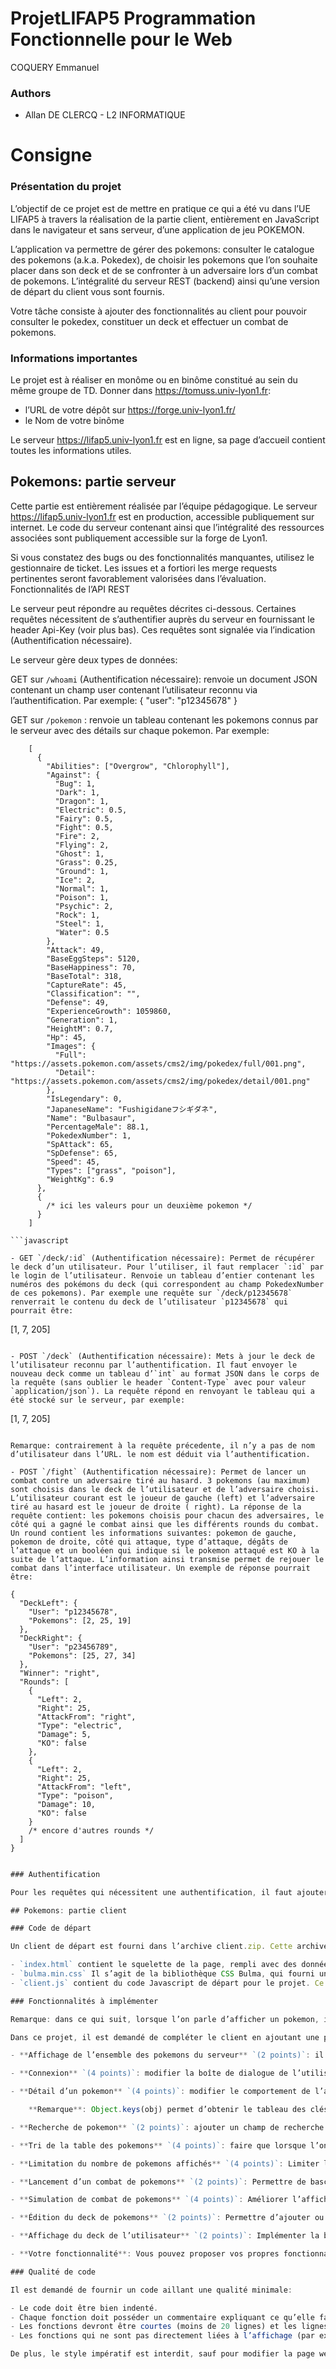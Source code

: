 # ProjetLIFAP5 Programmation Fonctionnelle pour le Web

COQUERY Emmanuel 

### Authors

- Allan DE CLERCQ - L2 INFORMATIQUE

# Consigne

### Présentation du projet

L’objectif de ce projet est de mettre en pratique ce qui a été vu dans l’UE LIFAP5 à travers la réalisation de la partie client, entièrement en JavaScript dans le navigateur et sans serveur, d’une application de jeu POKEMON.

L’application va permettre de gérer des pokemons: consulter le catalogue des pokemons (a.k.a. Pokedex), de choisir les pokemons que l’on souhaite placer dans son deck et de se confronter à un adversaire lors d’un combat de pokemons. L’intégralité du serveur REST (backend) ainsi qu’une version de départ du client vous sont fournis.

Votre tâche consiste à ajouter des fonctionnalités au client pour pouvoir consulter le pokedex, constituer un deck et effectuer un combat de pokemons.

### Informations importantes

Le projet est à réaliser en monôme ou en binôme constitué au sein du même groupe de TD. Donner dans https://tomuss.univ-lyon1.fr:
- l’URL de votre dépôt sur https://forge.univ-lyon1.fr/
- le Nom de votre binôme

Le serveur https://lifap5.univ-lyon1.fr est en ligne, sa page d’accueil contient toutes les informations utiles.

## Pokemons: partie serveur

Cette partie est entièrement réalisée par l’équipe pédagogique. Le serveur https://lifap5.univ-lyon1.fr est en production, accessible publiquement sur internet. Le code du serveur contenant ainsi que l’intégralité des ressources associées sont publiquement accessible sur la forge de Lyon1.

Si vous constatez des bugs ou des fonctionnalités manquantes, utilisez le gestionnaire de ticket. Les issues et a fortiori les merge requests pertinentes seront favorablement valorisées dans l’évaluation.
Fonctionnalités de l’API REST

Le serveur peut répondre au requêtes décrites ci-dessous. Certaines requêtes nécessitent de s’authentifier auprès du serveur en fournissant le header Api-Key (voir plus bas). Ces requêtes sont signalée via l’indication (Authentification nécessaire).

Le serveur gère deux types de données:

GET sur `/whoami` (Authentification nécessaire): renvoie un document JSON contenant un champ user contenant l’utilisateur reconnu via l’authentification. Par exemple:
	{ "user": "p12345678" }

GET sur `/pokemon` : renvoie un tableau contenant les pokemons connus par le serveur avec des détails sur chaque pokemon. Par exemple:
```
    [
      {
        "Abilities": ["Overgrow", "Chlorophyll"],
        "Against": {
          "Bug": 1,
          "Dark": 1,
          "Dragon": 1,
          "Electric": 0.5,
          "Fairy": 0.5,
          "Fight": 0.5,
          "Fire": 2,
          "Flying": 2,
          "Ghost": 1,
          "Grass": 0.25,
          "Ground": 1,
          "Ice": 2,
          "Normal": 1,
          "Poison": 1,
          "Psychic": 2,
          "Rock": 1,
          "Steel": 1,
          "Water": 0.5
        },
        "Attack": 49,
        "BaseEggSteps": 5120,
        "BaseHappiness": 70,
        "BaseTotal": 318,
        "CaptureRate": 45,
        "Classification": "",
        "Defense": 49,
        "ExperienceGrowth": 1059860,
        "Generation": 1,
        "HeightM": 0.7,
        "Hp": 45,
        "Images": {
          "Full": "https://assets.pokemon.com/assets/cms2/img/pokedex/full/001.png",
          "Detail": "https://assets.pokemon.com/assets/cms2/img/pokedex/detail/001.png"
        },
        "IsLegendary": 0,
        "JapaneseName": "Fushigidaneフシギダネ",
        "Name": "Bulbasaur",
        "PercentageMale": 88.1,
        "PokedexNumber": 1,
        "SpAttack": 65,
        "SpDefense": 65,
        "Speed": 45,
        "Types": ["grass", "poison"],
        "WeightKg": 6.9
      },
      {
        /* ici les valeurs pour un deuxième pokemon */
      }
    ]

```javascript

- GET `/deck/:id` (Authentification nécessaire): Permet de récupérer le deck d’un utilisateur. Pour l’utiliser, il faut remplacer `:id` par le login de l’utilisateur. Renvoie un tableau d’entier contenant les numéros des pokémons du deck (qui correspondent au champ PokedexNumber de ces pokemons). Par exemple une requête sur `/deck/p12345678` renverrait le contenu du deck de l’utilisateur `p12345678` qui pourrait être:

```
[1, 7, 205]
```

- POST `/deck` (Authentification nécessaire): Mets à jour le deck de l’utilisateur reconnu par l’authentification. Il faut envoyer le nouveau deck comme un tableau d’`int` au format JSON dans le corps de la requête (sans oublier le header `Content-Type` avec pour valeur `application/json`). La requête répond en renvoyant le tableau qui a été stocké sur le serveur, par exemple:

```
[1, 7, 205]
```

Remarque: contrairement à la requête précedente, il n’y a pas de nom d’utilisateur dans l’URL. le nom est déduit via l’authentification.

- POST `/fight` (Authentification nécessaire): Permet de lancer un combat contre un adversaire tiré au hasard. 3 pokemons (au maximum) sont choisis dans le deck de l’utilisateur et de l’adversaire choisi. L’utilisateur courant est le joueur de gauche (left) et l’adversaire tiré au hasard est le joueur de droite ( right). La réponse de la requête contient: les pokemons choisis pour chacun des adversaires, le côté qui a gagné le combat ainsi que les différents rounds du combat. Un round contient les informations suivantes: pokemon de gauche, pokemon de droite, côté qui attaque, type d’attaque, dégâts de l’attaque et un booléen qui indique si le pokemon attaqué est KO à la suite de l’attaque. L’information ainsi transmise permet de rejouer le combat dans l’interface utilisateur. Un exemple de réponse pourrait être:

```
    {
      "DeckLeft": {
        "User": "p12345678",
        "Pokemons": [2, 25, 19]
      },
      "DeckRight": {
        "User": "p23456789",
        "Pokemons": [25, 27, 34]
      },
      "Winner": "right",
      "Rounds": [
        {
          "Left": 2,
          "Right": 25,
          "AttackFrom": "right",
          "Type": "electric",
          "Damage": 5,
          "KO": false
        },
        {
          "Left": 2,
          "Right": 25,
          "AttackFrom": "left",
          "Type": "poison",
          "Damage": 10,
          "KO": false
        }
        /* encore d'autres rounds */
      ]
    }
    
```javascript

### Authentification

Pour les requêtes qui nécessitent une authentification, il faut ajouter un header `Api-Key` dont la valeur est une clé d’API. Chaque étudiant dispose d’une clé d’API indiquée dans tomuss. En cas de clé erronée, la réponse du serveur aura un statut `401`.

## Pokemons: partie client

### Code de départ

Un client de départ est fourni dans l’archive client.zip. Cette archive comprend trois fichiers:

- `index.html` contient le squelette de la page, rempli avec des données fictives. Cela permet d’avoir une idée de ce à quoi pourra ressembler l’application une fois que l’on utilisera les données du serveur.
- `bulma.min.css` Il s’agit de la bibliothèque CSS Bulma, qui fourni un ensemble de styles CSS fournissant un ensemble de composants simples. Cette bibliothèque n’inclus pas de Javascript, il faudra donc coder les interactions utilisateur de votre côté. Ce fichier est chargé par `index.html`.
- `client.js` contient du code Javascript de départ pour le projet. Ce code comprend l’affichage d’une boîte de dialogue “Utilisateur” et l’affichage de l’utilisateur correspondant à la clé d’API de la constante apiKey. Chacune de ces fonctionnalités correspond à autant d’exemples dont vous pourrez vous inspirer.

### Fonctionnalités à implémenter

Remarque: dans ce qui suit, lorsque l’on parle d’afficher un pokemon, il faut au minimum afficher son nom ou son image. Le numéro du pokemon ne suffit pas.

Dans ce projet, il est demandé de compléter le client en ajoutant une partie fonctionnalités suivantes:

- **Affichage de l’ensemble des pokemons du serveur** `(2 points)`: il s’agit de remplacer les données de la table des pokemons par les données issues du serveur lifap5 (GET /pokemon, voir ci-dessus).

- **Connexion** `(4 points)`: modifier la boîte de dialogue de l’utilisateur de façon à pouvoir saisir une clé d’API dans un champ de type password, puis permettre de vérifier que cette clé fonctionne en utilisant la route /whoami (comme dans le code fourni, la différence est que le code fourni utilise la clé déclarée en constante). Changer l’affichage du bouton de façon à afficher Connexion si la clé d’API n’est pas valable (y compris si elle est vide). Changer également cet affichage pour afficher le login de l’utilisateur et un bouton “Déconnexion” à la place du bouton connexion si la clé d’API est valide.

- **Détail d’un pokemon** `(4 points)`: modifier le comportement de l’application de telle manière que lorsque l’on clique sur un pokemon dans la table des pokemons, les détails de ce pokemon soient affichés sur le côté. On affichera en particulier les types d’attaque pour lesquels ce pokemon est résistant (valeur inférieure à 1 dans le dictionnaire Against) ou faible (valeur supérieure à 1 dans le dictionnaire Against). Si elle est affichée dans la table des pokemons, la ligne correspondant au pokemon détaillé sera mise en surbrillance.

	**Remarque**: Object.keys(obj) permet d’obtenir le tableau des clés du dictionnaire obj, cf doc.

- **Recherche de pokemon** `(2 points)`: ajouter un champ de recherche qui permettra de chercher des pokemons en fonction de leur nom. Lorsque du texte est présent dans ce champ, on affichera que les pokemons dont le nom contient la valeur saisie.

- **Tri de la table des pokemons** `(4 points)`: faire que lorsque l’on clique sur un titre d’une colonne dans la table des pokemons, cette dernière soit triée selon cette colonne. Si la colonne cliquée est déjà utilisée pour déterminer l’ordre des lignes de la table, le clic inversera cet ordre. On ajoutera un symbole ou une icône dans le titre de colonne pour indiquer la colonne utilisée pour le tri ainsi que le sens du tri.

- **Limitation du nombre de pokemons affichés** `(4 points)`: Limiter l’affichage des pokemons aux 10 premiers pokemons. Ajouter un bouton permettant d’augmenter cette limite de 10 pokemons supplémentaires. Un appui répété sur ce bouton permettra d’afficher toujours plus de pokemons. Ajouter également un bouton pour afficher moins de pokemons (10 pokemons de moins à chaque clic, avec une limite minimale à 10 pokemons).

- **Lancement d’un combat de pokemons** `(2 points)`: Permettre de basculer l’affichage “Pokedex” vers un affichage “Combat” contenant un bouton pour lancer un combat. Un clic sur ce bouton déclenchera une requête pour réaliser un combat sur le serveur (POST sur `/fight`, cf ci-dessus). Une fois le résultat du combat reçu, on affichera un message pour indiquer si l’utilisateur a gagné le combat ou non. On affichera également la liste des rounds avec les différentes informations pour chaque round (pokemons concernés, attaques, etc)

- **Simulation de combat de pokemons** `(4 points)`: Améliorer l’affichage des rounds: on affiche un seul round à la fois. Toutes  les secondes, jusqu’à épuisement des rounds, on affiche le round suivant. Par ailleurs, on affichera les pokemons du deck de chaque participant et on indiquera si ces pokemons sont KO ou non. Cet affichage devra être synchronisé avec l’affichage des rounds (i.e. un pokemon ne sera indiqué comme KO que si le round où il a été mis KO est passé).

- **Édition du deck de pokemons** `(2 points)`: Permettre d’ajouter ou de supprimer un pokemon du deck de l’utilisateur. Cette modification du deck devra être persistée sur le serveur (utilisation de POST `/deck`, c.f. ci-dessus). On pourra par exemple ajouter des boutons d’ajouter/suppression de pokemon dans la table des pokemons ou bien dans l’affichage du détail d’un pokemon.

- **Affichage du deck de l’utilisateur** `(2 points)`: Implémenter la bascule vers l’onglet “Mes pokemons” qui limitera l’affichage aux pokemons du deck de l’utilisateur (récupérés via GET /deck/:id, c.f. ci-dessus).

- **Votre fonctionnalité**: Vous pouvez proposer vos propres fonctionnalités. Afin qu’elles puissent être prises en compte, il faudra demander à un enseignant de l’UE son aval et le nombre de points que cette fonctionnalité pourra vous rapporter. En l’absence de réponse d’un enseignant, la fonctionnalité rapportera zéro point.

### Qualité de code

Il est demandé de fournir un code aillant une qualité minimale:

- Le code doit être bien indenté.
- Chaque fonction doit posséder un commentaire expliquant ce qu’elle fait, ses arguments en entrée et ce qu’elle renvoie. On pourra s’inspirer des commentaires du code fourni pour un exemple de formattage de ces commentaires.
- Les fonctions devront être courtes (moins de 20 lignes) et les lignes faire moins de 80 caractères. Ce dernier point peut être vérifié par eslint. Il faudra donc découper votre code et vos fonctionnalités complexes en functions simples.
- Les fonctions qui ne sont pas directement liées à l’affichage (par exemple une fonction qui calcule un tableau de pokemons à afficher) devront être testées. Il est possible pour cela de reprendre le système de tests (via mocha et chai) mis en place pour les TPs 2 et 3.

De plus, le style impératif est interdit, sauf pour modifier la page web. Par exemple, il est autorisé de faire des affectations sur les champs onclick ou innerHTML, mais il est interdit de faire des boucles avec un compteur. Il s’agit d’un exercice de style afin de montrer que vous êtes capable d’adopter le style fonctionnel pour programmer. En particulier l’usage et var et let est interdit, seul const peut être utilisé. Si vous suivez le principe de fonctionnement du code fourni, seule la fonction metAJourPage contiendra des affectations en dehors des déclarations const.

